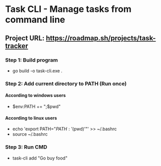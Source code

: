 # Task CLI - Manage tasks from command line
## Project URL: https://roadmap.sh/projects/task-tracker

### Step 1: Build program

- go build -o task-cli.exe .

### Step 2: Add current directory to PATH (Run once)

#### According to windows users

- $env:PATH += ";$pwd"

#### According to linux users

- echo 'export PATH="$PATH:'$(pwd)'"' >> ~/.bashrc
- source ~/.bashrc

### Step 3: Run CMD 

- task-cli add "Go buy food"
